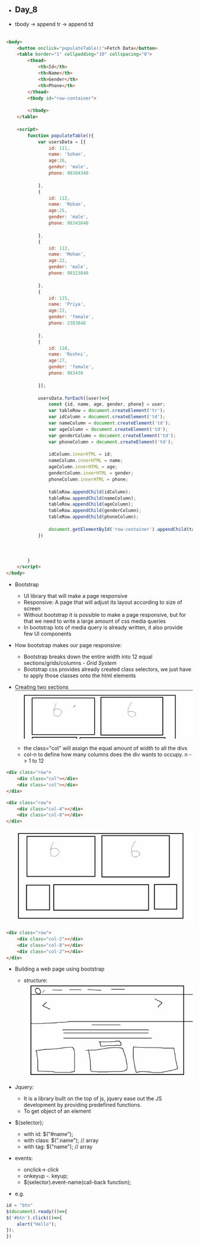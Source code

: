 * Day_8
    - 
* tbody -> append tr -> append td
```html

<body>
    <button onclick="populateTable()">Fetch Data</button>
    <table border="1" cellpadding="10" cellspacing="0">
        <thead>
            <th>Id</th>
            <th>Name</th>
            <th>Gender</th>
            <th>Phone</th>
        </thead>
        <tbody id="row-container">
            
        </tbody>
    </table>

    <script>
        function populateTable(){
            var usersData = [{
                id: 111,
                name: 'Sohan',
                age:26,
                gender: 'male',
                phone: 98384348

            },
            {
                id: 112,
                name: 'Rohan',
                age:25,
                gender: 'male',
                phone: 98343848

            },
            {
                id: 113,
                name: 'Mohan',
                age:22,
                gender: 'male',
                phone: 98323848

            },
            {
                id: 115,
                name: 'Priya',
                age:22,
                gender: 'female',
                phone: 2383848

            },
            {
                id: 118,
                name: 'Roshni',
                age:27,
                gender: 'female',
                phone: 983438

            }];

            usersData.forEach((user)=>{
                const {id, name, age, gender, phone} = user;
                var tableRow = document.createElement('tr');
                var idColumn = document.createElement('td');
                var nameColumn = document.createElement('td');
                var ageColumn = document.createElement('td');
                var genderColumn = document.createElement('td');
                var phoneColumn = document.createElement('td');

                idColumn.innerHTML = id;
                nameColumn.innerHTML = name;
                ageColumn.innerHTML = age;
                genderColumn.innerHTML = gender;
                phoneColumn.innerHTML = phone;

                tableRow.appendChild(idColumn);
                tableRow.appendChild(nameColumn);
                tableRow.appendChild(ageColumn);
                tableRow.appendChild(genderColumn);
                tableRow.appendChild(phoneColumn);

                document.getElementById('row-container').appendChild(tableRow)
            })



        }   
    </script>
</body>

```

* Bootstrap
  - UI library that will make a page responsive
  - Responsive: A page that will adjust its layout according to size of screen  
  - Without bootstrap it is possible to make a page responsive, but for that we need to write a large amount of css media queries
  - In bootstrap lots of media query is already written, it also provide few UI components

* How bootstrap makes our page responsive:
  - Bootstrap breaks down the entire width into 12 equal sections/grids/columns - *Grid System*
  - Bootstrap css provides already created class selectors, we just have to apply those classes onto the html elements

* Creating two sections
![alt text](image.png)
  - the class="col" will assign the equal amount of width to all the divs 
  - col-n  to define how many columns does the div wants to occupy. 
  n -> 1 to 12

```html
<div class="row">
    <div class="col"></div>
    <div class="col"></div>
</div>
```
```html
<div class="row">
    <div class="col-4"></div>
    <div class="col-8"></div>
</div>
```
![alt text](image-1.png)
```html
<div class="row">
    <div class="col-2"></div>
    <div class="col-8"></div>
    <div class="col-2"></div>
</div>
```
* Building a web page using bootstrap
  - structure:
    ![structure](image-2.png)



* Jquery:
  - It is a library built on the top of js, jquery ease out the JS development by providing predefined functions.
  - To get object of an element
* $(selector);
    - with id: $("#name");
    - with class: $(".name"); // array 
    - with tag: $("name"); // array 

* events:
  - onclick-> click
  - onkeyup -. keyup;
  - $(selector).event-name(call-back function);

* e.g.
```js
id = "btn"
$(document).ready(()=>{
$('#btn').click(()=>{
    alert("Hello");
});
})
```
